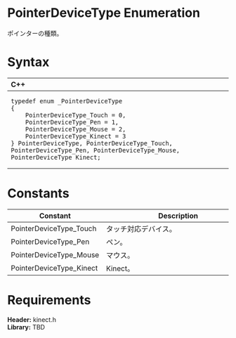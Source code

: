 PointerDeviceType Enumeration  
=============================  

ポインターの種類。 <span id="syntaxSection"></span>

Syntax  
======  

<table>
<colgroup>
<col width="100%" />
</colgroup>
<thead>
<tr class="header">
<th align="left">C++</th>
</tr>
</thead>
<tbody>
<tr class="odd">
<td align="left"><pre><code>typedef enum _PointerDeviceType  
{  
    PointerDeviceType_Touch = 0,  
    PointerDeviceType_Pen = 1,  
    PointerDeviceType_Mouse = 2,  
    PointerDeviceType_Kinect = 3  
} PointerDeviceType, PointerDeviceType_Touch, PointerDeviceType_Pen, PointerDeviceType_Mouse, PointerDeviceType_Kinect;</code></pre></td>
</tr>
</tbody>
</table>

<span id="ID4EDB"></span>

Constants  
=========  

| Constant                  | Description                |
|---------------------------|----------------------------|
| PointerDeviceType\_Touch  | タッチ対応デバイス。             |
| PointerDeviceType\_Pen    | ペン。                       |
| PointerDeviceType\_Mouse  | マウス。                      |
| PointerDeviceType\_Kinect | Kinect。　　　　　　　　　　　　　　　　　 |

<span id="requirements"></span>

Requirements  
============  

**Header:** kinect.h  
**Library:** TBD  



<!--Please do not edit the data in the comment block below.-->
<!--
TOCTitle : PointerDeviceType Enumeration
RLTitle : PointerDeviceType Enumeration
KeywordK : PointerDeviceType enumeration
HelpPriority : 2
KeywordF : PointerDeviceType
KeywordF : Microsoft.Kinect.kinect.PointerDeviceType
KeywordA : T:Microsoft.Kinect.kinect.PointerDeviceType
AssetID : T:Microsoft.Kinect.kinect.PointerDeviceType
Locale : en-us
CommunityContent : 1
APIType : Managed
APILocation : 
APIName : Microsoft.Kinect.kinect.PointerDeviceType
TargetOS : Windows
TopicType : kbSyntax
DevLang : C++
DocSet : K4Wv2
ProjType : K4Wv2Proj
Technology : Kinect for Windows
Product : Kinect for Windows SDK v2
productversion : 20
-->
